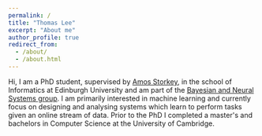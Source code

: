 ```yaml
---
permalink: /
title: "Thomas Lee"
excerpt: "About me"
author_profile: true
redirect_from: 
  - /about/
  - /about.html
---
```


Hi, I am a PhD student, supervised by [Amos Storkey](https://homepages.inf.ed.ac.uk/amos/), in the school of Informatics at Edinburgh University and am part of the [Bayesian and Neural Systems group](https://www.bayeswatch.com/). I am primarily interested in machine learning and currently focus on designing and analysing systems which learn to perform tasks given an online stream of data. Prior to the PhD I completed a master's and bachelors in Computer Science at the University of Cambridge.  

